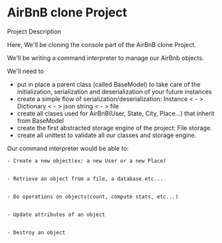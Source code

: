 # AirBnB clone Project 

Project Description 

Here, We'll be cloning the console part of the AirBnB clone Project.

We'll be writing a command interpreter to manage our AirBnb objects.

We'll need to 
- put in place a parent class (called BaseModel) to take care of the 
initialization, serialization and deserialization of your future instances 
- create a simple flow of serialization/deserialization: Instance < - >
Dictionary < - > json string < - > file
- create all clases used for AirBnB(User,  State, City, Place...) that
inherit from BaseModel
- create the first abstracted storage engine of the project: File storage.
- create all unittest to validate all our classes and storage engine.

Our command interpreter would be able to:


    - Create a new object(ex: a new User or a new Place)


    - Retrieve an object from a file, a database etc...


    - Do operations on objects(count, compute stats, etc...)


    - Update attributes of an object


    - Destroy an object 
